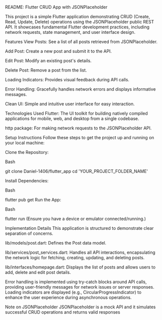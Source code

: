 README: 
Flutter CRUD App with JSONPlaceholder

This project is a simple Flutter application demonstrating CRUD (Create, Read, Update, Delete) operations using the JSONPlaceholder public REST API. 
It showcases fundamental Flutter development practices, including network requests, state management, and user interface design.

Features
View Posts: See a list of all posts retrieved from JSONPlaceholder.

Add Post: Create a new post and submit it to the API.

Edit Post: Modify an existing post's details.

Delete Post: Remove a post from the list.

Loading Indicators: Provides visual feedback during API calls.

Error Handling: Gracefully handles network errors and displays informative messages.

Clean UI: Simple and intuitive user interface for easy interaction.

Technologies Used
Flutter: The UI toolkit for building natively compiled applications for mobile, web, and desktop from a single codebase.

http package: For making network requests to the JSONPlaceholder API.


Setup Instructions
Follow these steps to get the project up and running on your local machine:

Clone the Repository:

Bash

git clone Daniel-1406/flutter_app
cd 'YOUR_PROJECT_FOLDER_NAME'

Install Dependencies:

Bash

flutter pub get
Run the App:

Bash

flutter run
(Ensure you have a device or emulator connected/running.)



Implementation Details
This application is structured to demonstrate clear separation of concerns.

lib/models/post.dart: Defines the Post data model.

lib/services/post_services.dart: Handles all API interactions, encapsulating the network logic for fetching, creating, updating, and deleting posts.

lib/interfaces/homepage.dart: Displays the list of posts and allows users to add, delete and edit post details.

Error handling is implemented using try-catch blocks around API calls, providing user-friendly messages for network issues or server responses. Loading indicators are displayed (e.g., CircularProgressIndicator) to enhance the user experience during asynchronous operations.

Note on JSONPlaceholder
JSONPlaceholder is a mock API and it simulates successful CRUD operations and returns valid responses
